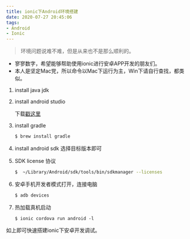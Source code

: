 ```yaml
---
title: ionic下Android环境搭建
date: 2020-07-27 20:45:06
tags:
- Android
- Ionic
---
```


> 环境问题说难不难，但是从来也不是那么顺利的。

- 寥寥数字，希望能够帮助使用ionic进行安卓APP开发的朋友们。
- 本人是坚定Mac党，所以命令以Mac下运行为主，Win下请自行查找，都类似。


1. install java jdk
2. install android studio
	
	下载[戳这里](https://developer.android.com/studio)
	
3. install gradle

    ```bash
    $ brew install gradle
    ```
    
3. install android sdk 选择目标版本即可
4. SDK license 协议

    ```sh
    $  ~/Library/Android/sdk/tools/bin/sdkmanager --licenses
    ```
            
5. 安卓手机开发者模式打开，连接电脑

   ```bash
   $ adb devices

   ```

6. 热加载真机启动

	```
	$ ionic cordova run android -l  
	```

如上即可快速搭建ionic下安卓开发调试。



